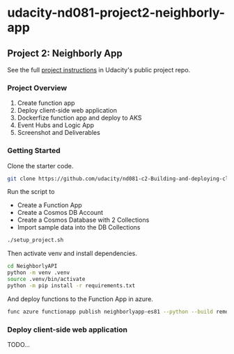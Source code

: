 # udacity-nd081-project2-neighborly-app

## Project 2: Neighborly App

See the full [project instructions](https://github.com/udacity/nd081-c2-Building-and-deploying-cloud-native-applications-from-scratch-project-starter/blob/c906b6f7a4842dfc409575740f69ebd3e0819d55/README.md) in Udacity's public project repo.

### Project Overview

1. Create function app
2. Deploy client-side web application
3. Dockerfize function app and deploy to AKS
4. Event Hubs and Logic App
5. Screenshot and Deliverables

### Getting Started

Clone the starter code.

```bash
git clone https://github.com/udacity/nd081-c2-Building-and-deploying-cloud-native-applications-from-scratch-project-starter.git
```

Run the script to

- Create a Function App
- Create a Cosmos DB Account
- Create a Cosmos Database with 2 Collections
- Import sample data into the DB Collections

```bash
./setup_project.sh
```

Then activate venv and install dependencies.

```bash
cd NeighborlyAPI
python -m venv .venv
source .venv/bin/activate
python -m pip install -r requirements.txt
```

And deploy functions to the Function App in azure.

```bash
func azure functionapp publish neighborlyapp-es81 --python --build remote
```

### Deploy client-side web application

TODO...